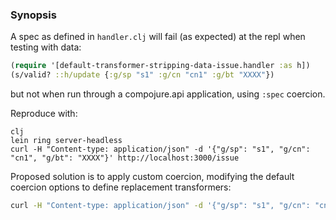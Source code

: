 ### Synopsis

A spec as defined in `handler.clj` will fail (as expected) at the repl when testing with data:

```clojure
(require '[default-transformer-stripping-data-issue.handler :as h])
(s/valid? ::h/update {:g/sp "s1" :g/cn "cn1" :g/bt "XXXX"})
```

but not when run through a compojure.api application, using `:spec` coercion.


Reproduce with:

```
clj
lein ring server-headless
curl -H "Content-type: application/json" -d '{"g/sp": "s1", "g/cn": "cn1", "g/bt": "XXXX"}' http://localhost:3000/issue
```

Proposed solution is to apply custom coercion, 
modifying the default coercion options to define replacement transformers:

```bash
curl -H "Content-type: application/json" -d '{"g/sp": "s1", "g/cn": "cn1", "g/bt": "XXXX"}' http://localhost:3000/solution-1
```
